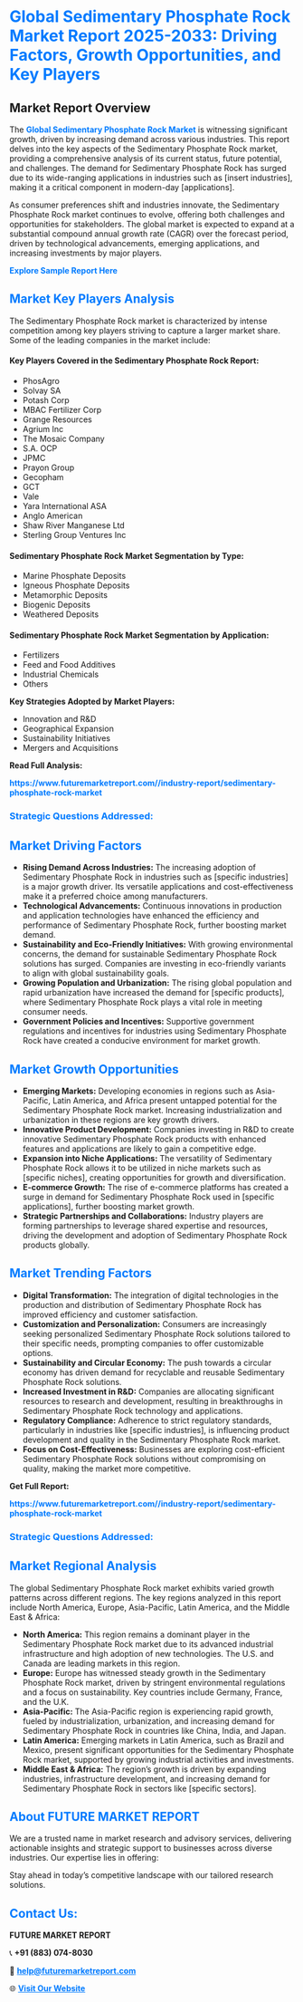<h1 style="color: #007BFF;">Global Sedimentary Phosphate Rock Market Report 2025-2033: Driving Factors, Growth Opportunities, and Key Players</h1>

<section id="overview">
<h2>Market Report Overview</h2>
<p>The <a href="https://www.futuremarketreport.com//industry-report/sedimentary-phosphate-rock-market" style="color: #007BFF; text-decoration: none;"><strong>Global Sedimentary Phosphate Rock Market</strong></a> is witnessing significant growth, driven by increasing demand across various industries. This report delves into the key aspects of the Sedimentary Phosphate Rock market, providing a comprehensive analysis of its current status, future potential, and challenges. The demand for Sedimentary Phosphate Rock has surged due to its wide-ranging applications in industries such as [insert industries], making it a critical component in modern-day [applications].</p>
<p>As consumer preferences shift and industries innovate, the Sedimentary Phosphate Rock market continues to evolve, offering both challenges and opportunities for stakeholders. The global market is expected to expand at a substantial compound annual growth rate (CAGR) over the forecast period, driven by technological advancements, emerging applications, and increasing investments by major players.</p>
</section>

<section id="overview">
<p><a href="https://www.futuremarketreport.com//request-sample/reportId=91628" style="color: #007BFF; text-decoration: none;"><strong>Explore Sample Report Here</strong></a></p>
</section>

<section id="key-players">
<h2 style="color: #007BFF;">Market Key Players Analysis</h2>
<p>The Sedimentary Phosphate Rock market is characterized by intense competition among key players striving to capture a larger market share. Some of the leading companies in the market include:</p>
<h4>Key Players Covered in the Sedimentary Phosphate Rock Report:</h4>
<ul><li>PhosAgro</li><li>Solvay SA</li><li>Potash Corp</li><li>MBAC Fertilizer Corp</li><li>Grange Resources</li><li>Agrium Inc</li><li>The Mosaic Company</li><li>S.A. OCP</li><li>JPMC</li><li>Prayon Group</li><li>Gecopham</li><li>GCT</li><li>Vale</li><li>Yara International ASA</li><li>Anglo American</li><li>Shaw River Manganese Ltd</li><li>Sterling Group Ventures Inc</li></ul>
<h4>Sedimentary Phosphate Rock Market Segmentation by Type:</h4>
<ul><li>Marine Phosphate Deposits</li><li>Igneous Phosphate Deposits</li><li>Metamorphic Deposits</li><li>Biogenic Deposits</li><li>Weathered Deposits</li></ul>

<h4>Sedimentary Phosphate Rock Market Segmentation by Application:</h4>
<ul><li>Fertilizers</li><li>Feed and Food Additives</li><li>Industrial Chemicals</li><li>Others</li></ul>
<p><strong>Key Strategies Adopted by Market Players:</strong></p>
<ul>
<li>Innovation and R&D</li>
<li>Geographical Expansion</li>
<li>Sustainability Initiatives</li>
<li>Mergers and Acquisitions</li>
</ul>
</section>

<section>
<p><strong>Read Full Analysis: </strong></p><a href="https://www.futuremarketreport.com//industry-report/sedimentary-phosphate-rock-market" style="color: #007BFF; text-decoration: none;"><strong>https://www.futuremarketreport.com//industry-report/sedimentary-phosphate-rock-market</strong></a>
<h3 style="color: #007BFF;">Strategic Questions Addressed:</h3>
</section>

<section id="driving-factors">
<h2 style="color: #007BFF;">Market Driving Factors</h2>
<ul>
<li><strong>Rising Demand Across Industries:</strong> The increasing adoption of Sedimentary Phosphate Rock in industries such as [specific industries] is a major growth driver. Its versatile applications and cost-effectiveness make it a preferred choice among manufacturers.</li>
<li><strong>Technological Advancements:</strong> Continuous innovations in production and application technologies have enhanced the efficiency and performance of Sedimentary Phosphate Rock, further boosting market demand.</li>
<li><strong>Sustainability and Eco-Friendly Initiatives:</strong> With growing environmental concerns, the demand for sustainable Sedimentary Phosphate Rock solutions has surged. Companies are investing in eco-friendly variants to align with global sustainability goals.</li>
<li><strong>Growing Population and Urbanization:</strong> The rising global population and rapid urbanization have increased the demand for [specific products], where Sedimentary Phosphate Rock plays a vital role in meeting consumer needs.</li>
<li><strong>Government Policies and Incentives:</strong> Supportive government regulations and incentives for industries using Sedimentary Phosphate Rock have created a conducive environment for market growth.</li>
</ul>
</section>

<section id="growth-opportunities">
<h2 style="color: #007BFF;">Market Growth Opportunities</h2>
<ul>
<li><strong>Emerging Markets:</strong> Developing economies in regions such as Asia-Pacific, Latin America, and Africa present untapped potential for the Sedimentary Phosphate Rock market. Increasing industrialization and urbanization in these regions are key growth drivers.</li>
<li><strong>Innovative Product Development:</strong> Companies investing in R&D to create innovative Sedimentary Phosphate Rock products with enhanced features and applications are likely to gain a competitive edge.</li>
<li><strong>Expansion into Niche Applications:</strong> The versatility of Sedimentary Phosphate Rock allows it to be utilized in niche markets such as [specific niches], creating opportunities for growth and diversification.</li>
<li><strong>E-commerce Growth:</strong> The rise of e-commerce platforms has created a surge in demand for Sedimentary Phosphate Rock used in [specific applications], further boosting market growth.</li>
<li><strong>Strategic Partnerships and Collaborations:</strong> Industry players are forming partnerships to leverage shared expertise and resources, driving the development and adoption of Sedimentary Phosphate Rock products globally.</li>
</ul>
</section>

<section id="trending-factors">
<h2 style="color: #007BFF;">Market Trending Factors</h2>
<ul>
<li><strong>Digital Transformation:</strong> The integration of digital technologies in the production and distribution of Sedimentary Phosphate Rock has improved efficiency and customer satisfaction.</li>
<li><strong>Customization and Personalization:</strong> Consumers are increasingly seeking personalized Sedimentary Phosphate Rock solutions tailored to their specific needs, prompting companies to offer customizable options.</li>
<li><strong>Sustainability and Circular Economy:</strong> The push towards a circular economy has driven demand for recyclable and reusable Sedimentary Phosphate Rock solutions.</li>
<li><strong>Increased Investment in R&D:</strong> Companies are allocating significant resources to research and development, resulting in breakthroughs in Sedimentary Phosphate Rock technology and applications.</li>
<li><strong>Regulatory Compliance:</strong> Adherence to strict regulatory standards, particularly in industries like [specific industries], is influencing product development and quality in the Sedimentary Phosphate Rock market.</li>
<li><strong>Focus on Cost-Effectiveness:</strong> Businesses are exploring cost-efficient Sedimentary Phosphate Rock solutions without compromising on quality, making the market more competitive.</li>
</ul>
</section>

<section>
<p><strong>Get Full Report: </strong></p><a href="https://www.futuremarketreport.com//industry-report/sedimentary-phosphate-rock-market" style="color: #007BFF; text-decoration: none;"><strong>https://www.futuremarketreport.com//industry-report/sedimentary-phosphate-rock-market</strong></a>
<h3 style="color: #007BFF;">Strategic Questions Addressed:</h3>
</section>


<section id="regional-analysis">
<h2 style="color: #007BFF;">Market Regional Analysis</h2>
<p>The global Sedimentary Phosphate Rock market exhibits varied growth patterns across different regions. The key regions analyzed in this report include North America, Europe, Asia-Pacific, Latin America, and the Middle East & Africa:</p>
<ul>
<li><strong>North America:</strong> This region remains a dominant player in the Sedimentary Phosphate Rock market due to its advanced industrial infrastructure and high adoption of new technologies. The U.S. and Canada are leading markets in this region.</li>
<li><strong>Europe:</strong> Europe has witnessed steady growth in the Sedimentary Phosphate Rock market, driven by stringent environmental regulations and a focus on sustainability. Key countries include Germany, France, and the U.K.</li>
<li><strong>Asia-Pacific:</strong> The Asia-Pacific region is experiencing rapid growth, fueled by industrialization, urbanization, and increasing demand for Sedimentary Phosphate Rock in countries like China, India, and Japan.</li>
<li><strong>Latin America:</strong> Emerging markets in Latin America, such as Brazil and Mexico, present significant opportunities for the Sedimentary Phosphate Rock market, supported by growing industrial activities and investments.</li>
<li><strong>Middle East & Africa:</strong> The region’s growth is driven by expanding industries, infrastructure development, and increasing demand for Sedimentary Phosphate Rock in sectors like [specific sectors].</li>
</ul>
</section>

<footer>
<h2 style="color: #007BFF;">About FUTURE MARKET REPORT</h2>
<p>We are a trusted name in market research and advisory services, delivering actionable insights and strategic support to businesses across diverse industries. Our expertise lies in offering:</p>

<p>Stay ahead in today’s competitive landscape with our tailored research solutions.</p>

<h2 style="color: #007BFF;">Contact Us:</h2>
<p><strong>FUTURE MARKET REPORT</strong></p>
<p>📞 <strong>+91 (883) 074-8030</strong></p>
<p>📧 <strong><a href="mailto:help@futuremarketreport.com" style="color: #007BFF;">help@futuremarketreport.com</a></strong></p>
<p>🌐 <strong><a href="https://www.futuremarketreport.com/" style="color: #007BFF;">Visit Our Website</a></strong></p>
</footer>